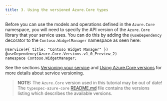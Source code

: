 ```yaml
---
title: 3. Using the versioned Azure.Core types
---
```


Before you can use the models and operations defined in the `Azure.Core` namespace, you will need to specify the API version of the `Azure.Core` library that your service uses. You can do this by adding the `@useDependency` decorator to the `Contoso.WidgetManager` namespace as seen here:

```typespec
@service(#{ title: "Contoso Widget Manager" })
@useDependency(Azure.Core.Versions.v1_0_Preview_2)
namespace Contoso.WidgetManager;
```

See the sections [Versioning your service](./step10.md#versioning-your-service) and [Using Azure.Core versions](./step10.md#using-azurecore-versions) for more details about service versioning.

> **NOTE:** The `Azure.Core` version used in this tutorial may be out of date! The `typespec-azure-core` [README.md](https://github.com/Azure/typespec-azure/blob/main/packages/typespec-azure-core/README.md) file contains the versions listing which describes the available versions.
